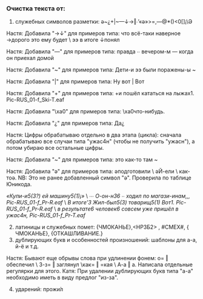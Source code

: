 ### Очистка текста от:

1.	cлужебных символов разметки: ǝ~¿+|~—↓→‖∙’«ə»>=,—@*()<0[]¡\\Ə

Настя: Добавила "→↓" для примеров типа: что всё-таки наверное →дорого это ему будет \ ээ в итоге ↓понял

Настя: Добавила "—" для примеров типа: правда ∙∙ вечером-м — когда он приехал домой

Настя: Добавила "~" для примеров типа: Дети-и ээ были поражены-ы ~

Настя: Добавила "|" для примеров типа: Ну вот | Вот

Настя: Добавила "+" для примеров типа: +и пошёл кататься на лыжах1. Pic-RUS_01-f_Ski-T.eaf

Настя: Добавила "\xa0" для примеров типа: \xa0что-нибудь.

Настя: Добавила "¿" для примеров типа: Да¿

Настя: Цифры обрабатываю отдельно в два этапа (цикла): сначала обрабатываю все случаи типа "ужас4н" (чтобы не получить "ужасн"), а потом убираю все остальные цифры. 

Настя: Добавила "~" для примеров типа:  это как-то там ~

Настя: Добавила "ǝ" для примеров типа: ǝподготовили \ ǝЙ-ели \  как-тоǝ. NB: Это не ранее добавленный символ "ə". Проверила по таблице Юникода.  

*«Купи-и5(3?) ей машину5(1)¡»* \ *∙∙∙ О-он-н36 ∙∙ ходил по магази-инам,,,	Pic-RUS_01-f_Pr-R.eaf* \ *В итоге’3*  *Жил-был5(3) товарищ5(1)*
*Вот1.	Pic-RUS_01-f_Pr-R.eaf* \ *в* *результате6 человек6 совсем уже пришёл в ужас4н,	Pic-RUS_01-f_Pr-T.eaf*

2.	латиницы и служебных помет: {ЧМОКАНЬЕ},<НРЗБ2> , #СМЕХ#, { ЧМОКАНЬЕ}, {ОТКАШЛИВАНИЕ.}
3.	дублирующих букв и особенностей произношений: шаблоны для а-а, й-ё и т.д.

Настя:  Бывают еще обрывы слова при удлинении фонем: о= ‖ обеспечил  \  З-з= ‖ заглянул \как= ‖ =кая \ А-а ‖ а. Написала отдельные регулярки для этого. 
Катя: При удалении дублирующих букв типа "а-а" необходимо иметь в виду предлог "из-за".

4.	ударений: прожи́л
